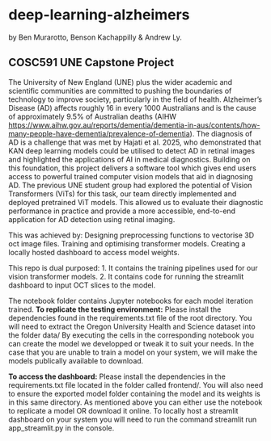 # deep-learning-alzheimers
by Ben Murarotto, Benson Kachappilly & Andrew Ly.

## COSC591 UNE Capstone Project
The University of New England (UNE) plus the wider academic and scientific communities are committed to pushing the boundaries of technology to improve society, particularly in the field of health.  Alzheimer’s Disease (AD) affects roughly 16 in every 1000 Australians and is the cause of approximately 9.5% of Australian deaths (AIHW https://www.aihw.gov.au/reports/dementia/dementia-in-aus/contents/how-many-people-have-dementia/prevalence-of-dementia). The diagnosis of AD is a challenge that was met by Hajati et al. 2025, who demonstrated that KAN deep learning models could be utilised to detect AD in retinal images and highlighted the applications of AI in medical diagnostics. Building on this foundation, this project delivers a software tool which gives end users access to powerful trained computer vision models that aid in diagnosing AD. The previous UNE student group had explored the potential of Vision Transformers (ViTs) for this task, our team directly implemented and deployed pretrained ViT models. This allowed us to evaluate their diagnostic performance in practice and provide a more accessible, end-to-end application for AD detection using retinal imaging. 

This was achieved by: 
    Designing preprocessing functions to vectorise 3D oct image files. 
    Training and optimising transformer models. 
    Creating a locally hosted dashboard to access model weights. 

This repo is dual purposed:
    1. It contains the training pipelines used for our vision transformer models.
    2. It contains code for running the streamlit dashboard to input OCT slices to the model.

The notebook folder contains Jupyter notebooks for each model iteration trained.
**To replicate the testing environment:**  Please install the dependencies found in the requirements.txt file of the root directory. You will need to extract the Oregon University Health and Science dataset into the folder data/ 
By executing the cells in the corresponding notebook you can create the model we developped or tweak it to suit your needs.
In the case that you are unable to train a model on your system, we will make the models publically available to download.

**To access the dashboard:** Please install the dependencies in the requirements.txt file located in the folder called frontend/. You will also need to ensure the exported model folder containing the model and its weights is in this same directory. As mentioned above you can either use the notebook to replicate a model OR download it online.
To locally host a streamlit dashboard on your system you will need to run the command streamlit run app_streamlit.py in the console.
